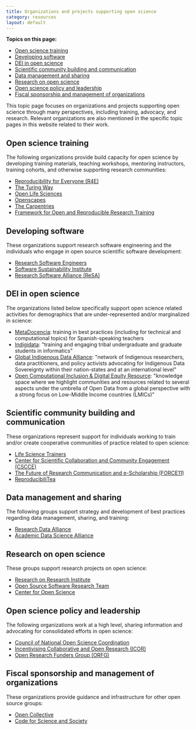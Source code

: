 ```yaml
---
title: Organizations and projects supporting open science
category: resources
layout: default
---
```


**Topics on this page:**
- [Open science training](#open-science-training)
- [Developing software](#developing-software)
- [DEI in open science](#dei-in-open-science)
- [Scientific community building and communication](#scientific-community-building-and-communication)
- [Data management and sharing](#data-management-and-sharing)
- [Research on open science](#research-on-open-science)
- [Open science policy and leadership](#open-science-policy-and-leadership)
- [Fiscal sponsorship and management of organizations](#fiscal-sponsorship-and-management-of-organizations)

This topic page focuses on organizations and projects supporting 
open science through many perspectives, including
training, advocacy, and research.
Relevant organizations are also mentioned in the specific topic pages in this website related to their work.

## Open science training 

The following organizations provide build capacity for open science by developing training materials,
teaching workshops, mentoring instructors, training cohorts, and otherwise supporting research communities:

- [Reproducibility for Everyone (R4E)](https://www.repro4everyone.org/)
- [The Turing Way](https://the-turing-way.netlify.app/welcome)
- [Open Life Sciences](https://openlifesci.org/)
- [Openscapes](https://www.openscapes.org/)
- [The Carpentries](https://carpentries.org/)
- [Framework for Open and Reproducible Research Training](https://forrt.org/)

## Developing software

These organizations support research software engineering and the individuals who
engage in open source scientific software development:

- [Research Software Engineers](https://researchsoftware.org/)
- [Software Sustainability Institute](https://www.software.ac.uk/)
- [Research Software Alliance (ReSA)](https://www.researchsoft.org/)

## DEI in open science

The organizations listed below specifically support open science related activities for
demographics that are under-represented and/or marginalized in science:

- [MetaDocencia](https://www.metadocencia.org/en/): training in best practices (including for technical and computational topics) for Spanish-speaking teachers
- [Indigidata](https://indigidata.nativebio.org/): "training and engaging tribal undergraduate and graduate students in informatics"
- [Global Indigenous Data Alliance](https://www.gida-global.org/): "network of Indigenous researchers, data practitioners, and policy activists advocating for Indigenous Data Sovereignty within their nation-states and at an international level"
- [Open Computational Inclusion & Digital Equity Resource](https://www.opencider.org/): "knowledge space where we highlight communities and resources related to several aspects under the umbrella of Open Data from a global perspective with a strong focus on Low-Middle Income countries (LMICs)"

## Scientific community building and communication

These organizations represent support for individuals working to train and/or create cooperative communities of practice related to open science:

- [Life Science Trainers](https://lifescitrainers.org/)
- [Center for Scientific Collaboration and Community Engagement (CSCCE)](https://www.cscce.org/)
- [The Future of Research Communication and e-Scholarship (FORCE11)](https://www.force11.org/)
- [ReproducibiliTea](https://reproducibilitea.org/)

## Data management and sharing

The following groups support strategy and development of best practices regarding data management,
sharing, and training:

- [Research Data Alliance](https://www.rd-alliance.org/)
- [Academic Data Science Alliance](https://academicdatascience.org/)

## Research on open science

These groups support research projects on open science:

- [Research on Research Institute](https://researchonresearch.org/)
- [Open Source Software Research Team](https://opensourcesoftware.netlify.app/)
- [Center for Open Science](https://www.cos.io/)

## Open science policy and leadership

The following organizations work at a high level,
sharing information and advocating for consolidated efforts in open science:

- [Council of National Open Science Coordination](https://conosc.org/#our-mission)
- [Incentivising Collaborative and Open Research (ICOR)](https://incentivizingopen.org/)
- [Open Research Funders Group (ORFG)](https://www.orfg.org/)

## Fiscal sponsorship and management of organizations

These organizations provide guidance and infrastructure for other open source groups:

- [Open Collective](https://opencollective.com/)
- [Code for Science and Society](https://codeforscience.org/)
